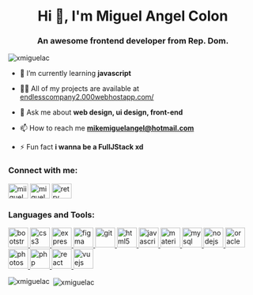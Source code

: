 <h1 align="center">Hi 👋, I'm Miguel Angel Colon</h1>
<h3 align="center">An awesome frontend developer from Rep. Dom.</h3>

<p align="left"> <img src="https://komarev.com/ghpvc/?username=xmiguelac" alt="xmiguelac" /> </p>

- 🌱 I’m currently learning **javascript**

- 👨‍💻 All of my projects are available at [endlesscompany2.000webhostapp.com/](endlesscompany2.000webhostapp.com/)

- 💬 Ask me about **web design, ui design, front-end**

- 📫 How to reach me **mikemiguelangel@hotmail.com**

- ⚡ Fun fact **i wanna be a FullJStack xd**

<p align="left">
<h3 align="left">Connect with me:</h3>
<a href="https://twitter.com/miiguelac_" target="blank"><img align="center" src="https://cdn.jsdelivr.net/npm/simple-icons@3.0.1/icons/twitter.svg" alt="miiguelac_" height="30" width="40" /></a>
<a href="https://instagram.com/miguelac_" target="blank"><img align="center" src="https://cdn.jsdelivr.net/npm/simple-icons@3.0.1/icons/instagram.svg" alt="miguelac_" height="30" width="40" /></a>
<a href="https://www.youtube.com/c/retry code" target="blank"><img align="center" src="https://cdn.jsdelivr.net/npm/simple-icons@3.0.1/icons/youtube.svg" alt="retry code" height="30" width="40" /></a>
</p>

<h3 align="left">Languages and Tools:</h3>
<p align="left"> <a href="https://getbootstrap.com" target="_blank"> <img src="https://devicons.github.io/devicon/devicon.git/icons/bootstrap/bootstrap-plain.svg" alt="bootstrap" width="40" height="40"/> </a> <a href="https://www.w3schools.com/css/" target="_blank"> <img src="https://devicons.github.io/devicon/devicon.git/icons/css3/css3-original-wordmark.svg" alt="css3" width="40" height="40"/> </a> <a href="https://expressjs.com" target="_blank"> <img src="https://devicons.github.io/devicon/devicon.git/icons/express/express-original-wordmark.svg" alt="express" width="40" height="40"/> </a> <a href="https://www.figma.com/" target="_blank"> <img src="https://www.vectorlogo.zone/logos/figma/figma-icon.svg" alt="figma" width="40" height="40"/> </a> <a href="https://git-scm.com/" target="_blank"> <img src="https://www.vectorlogo.zone/logos/git-scm/git-scm-icon.svg" alt="git" width="40" height="40"/> </a> <a href="https://www.w3.org/html/" target="_blank"> <img src="https://devicons.github.io/devicon/devicon.git/icons/html5/html5-original-wordmark.svg" alt="html5" width="40" height="40"/> </a> <a href="https://developer.mozilla.org/en-US/docs/Web/JavaScript" target="_blank"> <img src="https://devicons.github.io/devicon/devicon.git/icons/javascript/javascript-original.svg" alt="javascript" width="40" height="40"/> </a> <a href="https://materializecss.com/" target="_blank"> <img src="https://raw.githubusercontent.com/prplx/svg-logos/5585531d45d294869c4eaab4d7cf2e9c167710a9/svg/materialize.svg" alt="materialize" width="40" height="40"/> </a> <a href="https://www.mysql.com/" target="_blank"> <img src="https://devicons.github.io/devicon/devicon.git/icons/mysql/mysql-original-wordmark.svg" alt="mysql" width="40" height="40"/> </a> <a href="https://nodejs.org" target="_blank"> <img src="https://devicons.github.io/devicon/devicon.git/icons/nodejs/nodejs-original-wordmark.svg" alt="nodejs" width="40" height="40"/> </a> <a href="https://www.oracle.com/" target="_blank"> <img src="https://devicons.github.io/devicon/devicon.git/icons/oracle/oracle-original.svg" alt="oracle" width="40" height="40"/> </a> <a href="https://www.photoshop.com/en" target="_blank"> <img src="https://devicons.github.io/devicon/devicon.git/icons/photoshop/photoshop-plain.svg" alt="photoshop" width="40" height="40"/> </a> <a href="https://www.php.net" target="_blank"> <img src="https://devicons.github.io/devicon/devicon.git/icons/php/php-original.svg" alt="php" width="40" height="40"/> </a> <a href="https://reactjs.org/" target="_blank"> <img src="https://devicons.github.io/devicon/devicon.git/icons/react/react-original-wordmark.svg" alt="react" width="40" height="40"/> </a> <a href="https://vuejs.org/" target="_blank"> <img src="https://devicons.github.io/devicon/devicon.git/icons/vuejs/vuejs-original-wordmark.svg" alt="vuejs" width="40" height="40"/> </a> </p>

<p><img align="left" src="https://github-readme-stats.vercel.app/api/top-langs/?username=xmiguelac&layout=compact" alt="xmiguelac" /></p>

<p>&nbsp;<img align="center" src="https://github-readme-stats.vercel.app/api?username=xmiguelac&show_icons=true" alt="xmiguelac" /></p>
